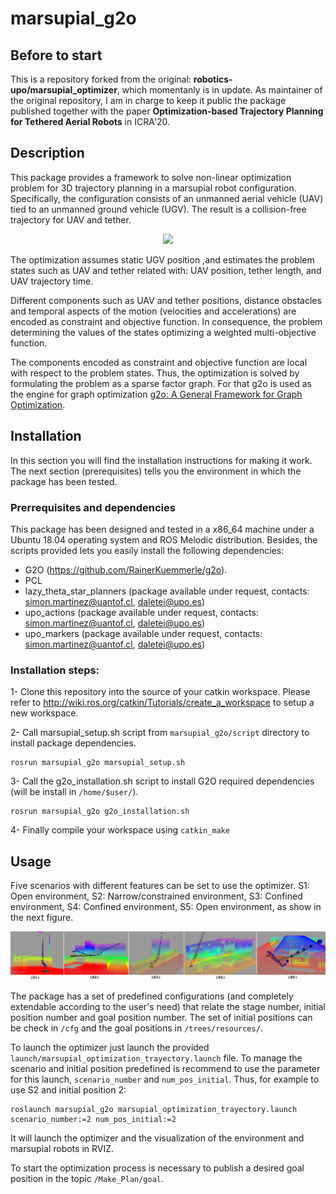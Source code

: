 # marsupial_g2o

## Before to start

This is a repository forked from the original: **robotics-upo/marsupial_optimizer**, which momentanly is in update. 
As maintainer of the original repository, I am in charge to keep it public the package published together with the paper **Optimization-based Trajectory Planning for Tethered Aerial Robots** in ICRA'20.

## Description

This package provides a framework to solve non-linear optimization problem for 3D trajectory planning in a marsupial robot configuration. Specifically, the configuration consists of an unmanned aerial vehicle (UAV) tied to an unmanned ground vehicle (UGV). The result is a collision-free trajectory for UAV and tether.

<p align="center">
    <img src="worlds/scenario_2.gif" width="400">
</p>

The optimization assumes static UGV position ,and estimates the problem states such as UAV and tether related with: UAV  position,  tether length, and UAV trajectory time. 

Different components such as UAV and tether positions, distance obstacles and temporal aspects of the motion (velocities and accelerations) are encoded as constraint and objective function. In consequence, the problem determining the values of the states optimizing a weighted multi-objective function.

The components encoded as constraint and objective function are local with respect to the problem states. Thus, the optimization is solved by formulating the problem as a sparse factor graph. For that g2o is used as the engine for graph optimization [ g2o: A General Framework for Graph Optimization](http://ais.informatik.uni-freiburg.de/publications/papers/kuemmerle11icra.pdf).

## Installation

In this section you will find the installation instructions for making it work. The next section (prerequisites) tells you the environment in which the package has been tested.

### Prerrequisites and dependencies

This package has been designed and tested in a x86_64 machine under a Ubuntu 18.04 operating system and ROS Melodic distribution. Besides, the scripts provided lets you easily install the following dependencies:

- G2O (https://github.com/RainerKuemmerle/g2o).
- PCL
- lazy_theta_star_planners (package available under request, contacts: <simon.martinez@uantof.cl>, <daletei@upo.es>)
- upo_actions (package available under request, contacts: <simon.martinez@uantof.cl>, <daletei@upo.es>)
- upo_markers (package available under request, contacts: <simon.martinez@uantof.cl>, <daletei@upo.es>)

### Installation steps:

1- Clone this repository into the source of your catkin workspace. Please refer to http://wiki.ros.org/catkin/Tutorials/create_a_workspace to setup a new workspace.

2- Call marsupial_setup.sh script from ```marsupial_g2o/script``` directory to install package dependencies.

```
rosrun marsupial_g2o marsupial_setup.sh
```

3- Call the g2o_installation.sh script to install G2O required dependencies (will be install in ```/home/$user/```).

```
rosrun marsupial_g2o g2o_installation.sh
```

4- Finally compile your workspace using ```catkin_make``` 

## Usage

Five scenarios with different features can be set to use the optimizer. S1: Open environment, S2: Narrow/constrained environment, S3: Confined environment, S4: Confined environment, S5: Open environment, as show in the next figure.

<p align="center">
    <img src="worlds/5_scenarios.png" width="1000">
</p>

The package has a set of predefined configurations (and completely extendable according to the user's need) that relate the stage number, initial position number and goal position number. The set of initial positions can be check in ```/cfg``` and the goal positions in ```/trees/resources/```.

To launch the optimizer just launch the provided ```launch/marsupial_optimization_trayectory.launch``` file. To manage the scenario and initial position predefined is recommend to use the parameter for this launch, ```scenario_number``` and ```num_pos_initial```. Thus, for example to use S2 and initial position 2: 

```
roslaunch marsupial_g2o marsupial_optimization_trayectory.launch scenario_number:=2 num_pos_initial:=2
```

It will launch the optimizer and the visualization of the environment and marsupial robots in RVIZ. 

To start the optimization process is necessary to publish a desired goal position in the topic ```/Make_Plan/goal```.
